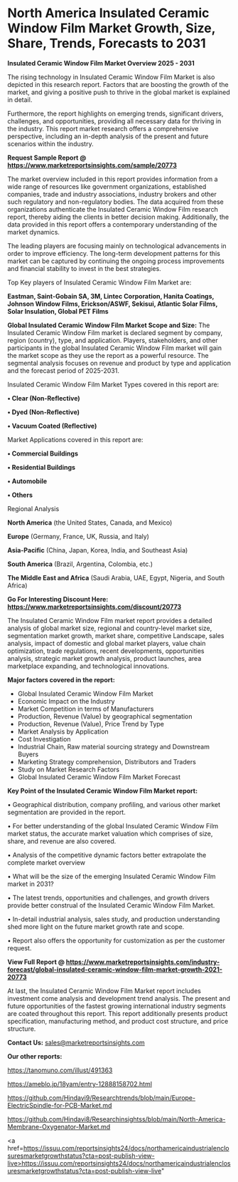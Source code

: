 # North America Insulated Ceramic Window Film Market Growth, Size, Share, Trends, Forecasts to 2031

<Strong> Insulated Ceramic Window Film Market Overview 2025 - 2031</strong>

The rising technology in Insulated Ceramic Window Film Market is also depicted in this research report. Factors that are boosting the growth of the market, and giving a positive push to thrive in the global market is explained in detail.

Furthermore, the report highlights on emerging trends, significant drivers, challenges, and opportunities, providing all necessary data for thriving in the industry. This report market research offers a comprehensive perspective, including an in-depth analysis of the present and future scenarios within the industry.

<strong>Request Sample Report @ <a href=https://www.marketreportsinsights.com/sample/20773>https://www.marketreportsinsights.com/sample/20773</a></strong>

The market overview included in this report provides information from a wide range of resources like government organizations, established companies, trade and industry associations, industry brokers and other such regulatory and non-regulatory bodies. The data acquired from these organizations authenticate the Insulated Ceramic Window Film research report, thereby aiding the clients in better decision making. Additionally, the data provided in this report offers a contemporary understanding of the market dynamics.

The leading players are focusing mainly on technological advancements in order to improve efficiency. The long-term development patterns for this market can be captured by continuing the ongoing process improvements and financial stability to invest in the best strategies.

Top Key players of Insulated Ceramic Window Film Market are:

<strong>Eastman, Saint-Gobain SA, 3M, Lintec Corporation, Hanita Coatings, Johnson Window Films, Erickson/ASWF, Sekisui, Atlantic Solar Films, Solar Insulation, Global PET Films</strong>

<strong><b>Global Insulated Ceramic Window Film Market Scope and Size:</b></strong>
The Insulated Ceramic Window Film market is declared segment by company, region (country), type, and application. Players, stakeholders, and other participants in the global Insulated Ceramic Window Film market will gain the market scope as they use the report as a powerful resource. The segmental analysis focuses on revenue and product by type and application and the forecast period of 2025-2031.

Insulated Ceramic Window Film Market Types covered in this report are:

<strong>• Clear (Non-Reflective)

• Dyed (Non-Reflective)

• Vacuum Coated (Reflective)</strong>

Market Applications covered in this report are:

<strong>• Commercial Buildings

• Residential Buildings

• Automobile

• Others</strong> 

Regional Analysis

<strong>North America</strong> (the United States, Canada, and Mexico)

<strong>Europe</strong> (Germany, France, UK, Russia, and Italy)

<strong>Asia-Pacific</strong> (China, Japan, Korea, India, and Southeast Asia)

<strong>South America</strong> (Brazil, Argentina, Colombia, etc.)

<strong>The Middle East and Africa</strong> (Saudi Arabia, UAE, Egypt, Nigeria, and South Africa)

<strong>Go For Interesting Discount Here: <a href=https://www.marketreportsinsights.com/discount/20773>https://www.marketreportsinsights.com/discount/20773</a></strong>

The Insulated Ceramic Window Film market report provides a detailed analysis of global market size, regional and country-level market size, segmentation market growth, market share, competitive Landscape, sales analysis, impact of domestic and global market players, value chain optimization, trade regulations, recent developments, opportunities analysis, strategic market growth analysis, product launches, area marketplace expanding, and technological innovations.

<strong><b>Major factors covered in the report:</b></strong>
<ul>
  <li>Global Insulated Ceramic Window Film Market </li>
  <li>Economic Impact on the Industry</li>
  <li>Market Competition in terms of Manufacturers</li>
  <li>Production, Revenue (Value) by geographical segmentation</li>
  <li>Production, Revenue (Value), Price Trend by Type</li>
  <li>Market Analysis by Application</li>
  <li>Cost Investigation</li>
  <li>Industrial Chain, Raw material sourcing strategy and Downstream Buyers</li>
  <li>Marketing Strategy comprehension, Distributors and Traders</li>
  <li>Study on Market Research Factors</li>
  <li>Global Insulated Ceramic Window Film Market Forecast</li>
</ul>

<strong><b>Key Point of the Insulated Ceramic Window Film Market report:</b></strong>

• Geographical distribution, company profiling, and various other market segmentation are provided in the report.

• For better understanding of the global Insulated Ceramic Window Film market status, the accurate market valuation which comprises of size, share, and revenue are also covered.

• Analysis of the competitive dynamic factors better extrapolate the complete market overview

• What will be the size of the emerging Insulated Ceramic Window Film market in 2031?

• The latest trends, opportunities and challenges, and growth drivers provide better construal of the Insulated Ceramic Window Film Market.

• In-detail industrial analysis, sales study, and production understanding shed more light on the future market growth rate and scope.

• Report also offers the opportunity for customization as per the customer request.

<strong><b>View Full Report @ <a href=https://www.marketreportsinsights.com/industry-forecast/global-insulated-ceramic-window-film-market-growth-2021-20773>https://www.marketreportsinsights.com/industry-forecast/global-insulated-ceramic-window-film-market-growth-2021-20773</a></b></strong>


At last, the Insulated Ceramic Window Film Market report includes investment come analysis and development trend analysis. The present and future opportunities of the fastest growing international industry segments are coated throughout this report. This report additionally presents product specification, manufacturing method, and product cost structure, and price structure.

<strong>Contact Us:</strong>
sales@marketreportsinsights.com

<strong>Our other reports:</strong>

<a href=https://tanomuno.com/illust/491363>https://tanomuno.com/illust/491363</a>

<a href=https://ameblo.jp/18yam/entry-12888158702.html>https://ameblo.jp/18yam/entry-12888158702.html</a>

<a href=https://github.com/Hindavi9/Researchtrends/blob/main/Europe-ElectricSpindle-for-PCB-Market.md>https://github.com/Hindavi9/Researchtrends/blob/main/Europe-ElectricSpindle-for-PCB-Market.md</a>

<a href=https://github.com/Hindavi8/Researchinsightss/blob/main/North-America-Membrane-Oxygenator-Market.md>https://github.com/Hindavi8/Researchinsightss/blob/main/North-America-Membrane-Oxygenator-Market.md</a>

<a href=https://issuu.com/reportsinsights24/docs/northamericaindustrialenclosuresmarketgrowthstatus?cta=post-publish-view-live>https://issuu.com/reportsinsights24/docs/northamericaindustrialenclosuresmarketgrowthstatus?cta=post-publish-view-live</a>"
